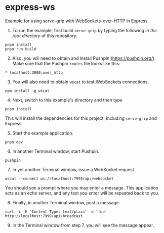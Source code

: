 # express-ws

Example for using serve-grip with WebSockets-over-HTTP in Express.

1. To run the example, first build `serve-grip` by typing the following _in the root directory_
of this repository.
```
pnpm install
pnpm run build
```

2. Also, you will need to obtain and install Pushpin (https://pushpin.org/). Make sure that the
Pushpin `routes` file looks like this:
```
* localhost:3000,over_http
```

3. You will also need to obtain `wscat` to test WebSockets connections.
```
npm install -g wscat
```

4. Next, switch to this example's directory and then type
```
pnpm install
```

This will install the dependencies for this project, including `serve-grip` and Express.

5. Start the example application.
```
pnpm dev
```

6. In another Terminal window, start Pushpin.
```
pushpin
```

7. In yet another Terminal window, issue a WebSocket request.
```
wscat --connect ws://localhost:7999/api/websocket
```

You should see a prompt where you may enter a message.  This application acts as an
echo server, and any text you enter will be repeated back to you.

8. Finally, in another Terminal window, post a message.
```
curl -i -H 'Content-Type: text/plain' -d 'foo' http://localhost:7999/api/broadcast
```

9. In the Terminal window from step 7, you will see the message appear. 
